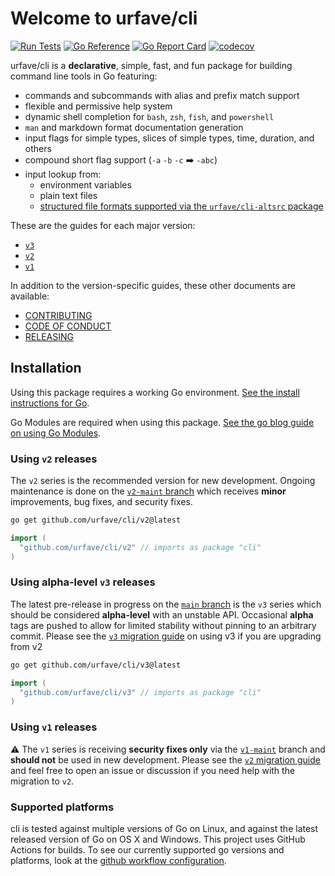 <!--
NOTE: This first section is intentionally identical to the top-level README.md at
https://github.com/urfave/cli/blob/main/README.md
-->
# Welcome to urfave/cli

[![Run Tests](https://github.com/urfave/cli/actions/workflows/test.yml/badge.svg)](https://github.com/urfave/cli/actions/workflows/test.yml)
[![Go Reference](https://pkg.go.dev/badge/github.com/urfave/cli/v3.svg)](https://pkg.go.dev/github.com/urfave/cli/v3)
[![Go Report Card](https://goreportcard.com/badge/github.com/urfave/cli/v3)](https://goreportcard.com/report/github.com/urfave/cli/v3)
[![codecov](https://codecov.io/gh/urfave/cli/branch/main/graph/badge.svg?token=t9YGWLh05g)](https://codecov.io/gh/urfave/cli)

urfave/cli is a **declarative**, simple, fast, and fun package for building command line tools in Go featuring:

- commands and subcommands with alias and prefix match support
- flexible and permissive help system
- dynamic shell completion for `bash`, `zsh`, `fish`, and `powershell`
- `man` and markdown format documentation generation
- input flags for simple types, slices of simple types, time, duration, and others
- compound short flag support (`-a` `-b` `-c` :arrow_right: `-abc`)
- input lookup from:
    - environment variables
    - plain text files
    - [structured file formats supported via the `urfave/cli-altsrc` package](https://github.com/urfave/cli-altsrc)

<!--
/END first section that is identical to README.md first section
-->

These are the guides for each major version:

- [`v3`](./v3/getting-started.md)
- [`v2`](./v2/getting-started.md)
- [`v1`](./v1/getting-started.md)

In addition to the version-specific guides, these other documents are available:

- [CONTRIBUTING](./CONTRIBUTING.md)
- [CODE OF CONDUCT](./CODE_OF_CONDUCT.md)
- [RELEASING](./RELEASING.md)

## Installation

Using this package requires a working Go environment. [See the install instructions for Go](https://go.dev/doc/install).

Go Modules are required when using this package. [See the go blog guide on using Go Modules](https://blog.golang.org/using-go-modules).

### Using `v2` releases

The `v2` series is the recommended version for new development. Ongoing
maintenance is done on the [`v2-maint`
branch](https://github.com/urfave/cli/tree/v2-maint) which receives **minor**
improvements, bug fixes, and security fixes.

```sh
go get github.com/urfave/cli/v2@latest
```

```go
import (
  "github.com/urfave/cli/v2" // imports as package "cli"
)
```

### Using **alpha-level** `v3` releases

The latest pre-release in progress on the [`main`
branch](https://github.com/urfave/cli/tree/main) is the `v3` series which should
be considered **alpha-level** with an unstable API. Occasional **alpha** tags
are pushed to allow for limited stability without pinning to an arbitrary
commit. Please see the [`v3` migration
guide](./migrate-v2-to-v3.md) on using v3 if you are upgrading from v2

```sh
go get github.com/urfave/cli/v3@latest
```

```go
import (
  "github.com/urfave/cli/v3" // imports as package "cli"
)
```

### Using `v1` releases

:warning: The `v1` series is receiving **security fixes only** via the
[`v1-maint`](https://github.com/urfave/cli/tree/v1-maint) branch and **should
not** be used in new development. Please see the [`v2` migration
guide](./migrate-v1-to-v2.md) and feel free to open an issue or discussion if
you need help with the migration to `v2`.

### Supported platforms

cli is tested against multiple versions of Go on Linux, and against the latest
released version of Go on OS X and Windows. This project uses GitHub Actions
for builds. To see our currently supported go versions and platforms, look at
the [github workflow
configuration](https://github.com/urfave/cli/blob/main/.github/workflows/test.yml).
